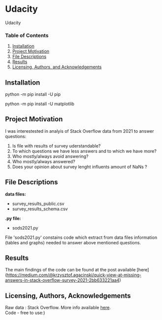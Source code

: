 # Udacity
Udacity


### Table of Contents

1. [Installation](#installation)
2. [Project Motivation](#motivation)
3. [File Descriptions](#files)
4. [Results](#results)
5. [Licensing, Authors, and Acknowledgements](#licensing)

## Installation <a name="installation"></a>

python -m pip install -U pip

python -m pip install -U matplotlib

## Project Motivation<a name="motivation"></a>

I was interestested in analyis of Stack Overflow data from 2021 to answer questions:
1) Is file with results of survey uderstandable? 
2) To which questions we have less answers and to which we have more?
3) Who mostly/always avoid answering?
4) Who mostly/always answered?  
5) Does your opinion about survey lenght influents amount of NaNs  ?

## File Descriptions <a name="files"></a>

**data files:**
- survey_results_public.csv
- survey_results_schema.csv


**.py file:**
- sods2021.py

File 'sods2021.py' constains code which extract from data files information (tables and graphs) needed to answer above mentioned questions.

## Results<a name="results"></a>

The main findings of the code can be found at the post available [here] (https://medium.com/@krzysztof.agacinski/quick-view-at-missing-answers-in-stack-overflow-survey-2021-2bb633221aa4)


## Licensing, Authors, Acknowledgements<a name="licensing"></a>

Raw data : Stack Overflow. More info available [here](https://insights.stackoverflow.com/survey).  
Code - free to use:) 

